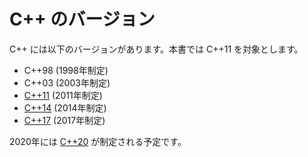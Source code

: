# C++ のバージョン

C++ には以下のバージョンがあります。本書では C++11 を対象とします。

* C++98 (1998年制定)
* C++03 (2003年制定)
* [C++11] (2011年制定)
* [C++14] (2014年制定)
* [C++17] (2017年制定)

2020年には [C++20] が制定される予定です。

[C++11]: https://cpprefjp.github.io/lang/cpp11.html
[C++14]: https://cpprefjp.github.io/lang/cpp14.html
[C++17]: https://cpprefjp.github.io/lang/cpp17.html
[C++20]: https://cpprefjp.github.io/lang/cpp20.html
